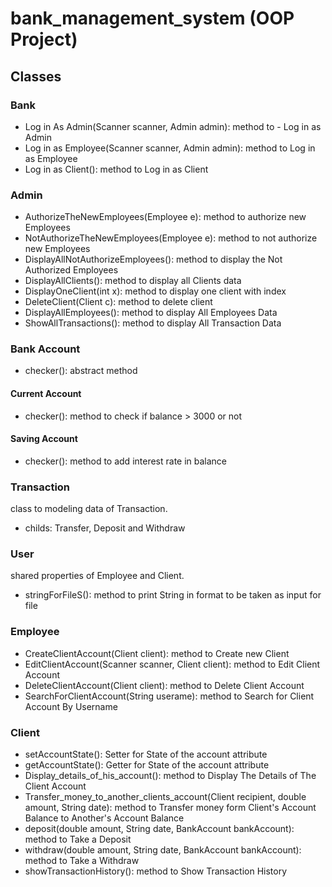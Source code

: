 # bank_management_system (OOP Project)

## Classes

### Bank

- Log in As Admin(Scanner scanner, Admin admin): method to - Log in as Admin
- Log in as Employee(Scanner scanner, Admin admin): method to Log in as Employee
- Log in as Client(): method to Log in as Client

### Admin

- AuthorizeTheNewEmployees(Employee e): method to authorize new Employees
- NotAuthorizeTheNewEmployees(Employee e): method to not authorize new Employees
- DisplayAllNotAuthorizeEmployees(): method to display the Not Authorized Employees
- DisplayAllClients(): method to display all Clients data
- DisplayOneClient(int x):  method to display one client with index
- DeleteClient(Client c): method to delete client
- DisplayAllEmployees(): method to display All Employees Data
- ShowAllTransactions(): method to display All Transaction Data

### Bank Account

- checker(): abstract method

#### Current Account

- checker(): method to check if balance > 3000 or not

#### Saving Account

- checker(): method to add interest rate in balance

### Transaction

class to modeling data of Transaction.

- childs: Transfer, Deposit and Withdraw

### User

shared properties of Employee and Client.

- stringForFileS(): method to print String in format to be taken as input for file

### Employee

- CreateClientAccount(Client client): method to Create new Client
- EditClientAccount(Scanner scanner, Client client): method to Edit Client Account
- DeleteClientAccount(Client client): method to Delete Client Account
- SearchForClientAccount(String userame): method to Search for Client Account By Username

### Client

- setAccountState(): Setter for State of the account attribute
- getAccountState(): Getter for State of the account attribute
- Display_details_of_his_account(): method to Display The Details of The Client Account
- Transfer_money_to_another_clients_account(Client recipient, double amount, String date): method to Transfer money form Client's Account Balance to Another's Account Balance
- deposit(double amount, String date, BankAccount bankAccount): method to Take a Deposit
- withdraw(double amount, String date, BankAccount bankAccount): method to Take a Withdraw
- showTransactionHistory(): method to Show Transaction History
